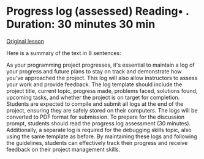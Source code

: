 # Progress log (assessed) Reading• . Duration: 30 minutes 30 min

[Original lesson](https://www.coursera.org/learn/uol-introduction-to-programming-2/supplement/G0RXJ/progress-log-assessed)

Here is a summary of the text in 8 sentences:

As your programming project progresses, it's essential to maintain a log of your progress and future plans to stay on track and demonstrate how you've approached the project. This log will also allow instructors to assess your work and provide feedback. The log template should include the project title, current topic, progress made, problems faced, solutions found, upcoming tasks, and whether the project is on target for completion. Students are expected to compile and submit all logs at the end of the project, ensuring they are safely stored on their computers. The logs will be converted to PDF format for submission. To prepare for the discussion prompt, students should read the progress log assessment (30 minutes). Additionally, a separate log is required for the debugging skills topic, also using the same template as before. By maintaining these logs and following the guidelines, students can effectively track their progress and receive feedback on their project management skills.

